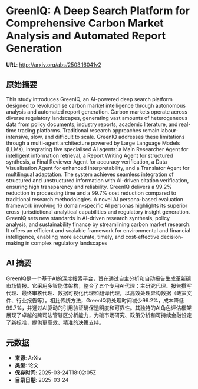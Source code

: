 # GreenIQ: A Deep Search Platform for Comprehensive Carbon Market Analysis and Automated Report Generation

**URL**: http://arxiv.org/abs/2503.16041v2

## 原始摘要

This study introduces GreenIQ, an AI-powered deep search platform designed to
revolutionise carbon market intelligence through autonomous analysis and
automated report generation. Carbon markets operate across diverse regulatory
landscapes, generating vast amounts of heterogeneous data from policy
documents, industry reports, academic literature, and real-time trading
platforms. Traditional research approaches remain labour-intensive, slow, and
difficult to scale. GreenIQ addresses these limitations through a multi-agent
architecture powered by Large Language Models (LLMs), integrating five
specialised AI agents: a Main Researcher Agent for intelligent information
retrieval, a Report Writing Agent for structured synthesis, a Final Reviewer
Agent for accuracy verification, a Data Visualisation Agent for enhanced
interpretability, and a Translator Agent for multilingual adaptation. The
system achieves seamless integration of structured and unstructured information
with AI-driven citation verification, ensuring high transparency and
reliability. GreenIQ delivers a 99.2\% reduction in processing time and a
99.7\% cost reduction compared to traditional research methodologies. A novel
AI persona-based evaluation framework involving 16 domain-specific AI personas
highlights its superior cross-jurisdictional analytical capabilities and
regulatory insight generation. GreenIQ sets new standards in AI-driven research
synthesis, policy analysis, and sustainability finance by streamlining carbon
market research. It offers an efficient and scalable framework for
environmental and financial intelligence, enabling more accurate, timely, and
cost-effective decision-making in complex regulatory landscapes


## AI 摘要

GreenIQ是一个基于AI的深度搜索平台，旨在通过自主分析和自动报告生成革新碳市场情报。它采用多智能体架构，整合了五个专用AI代理：主研究代理、报告撰写代理、最终审核代理、数据可视化代理和翻译代理，以高效处理异构数据（政策文件、行业报告等）。相比传统方法，GreenIQ将处理时间减少99.2%，成本降低99.7%，并通过AI驱动的引用验证确保透明度和可靠性。其独特的AI角色评估框架展现了卓越的跨司法管辖区分析能力，为碳市场研究、政策分析和可持续金融设定了新标准，提供更高效、精准的决策支持。

## 元数据

- **来源**: ArXiv
- **类型**: 论文
- **保存时间**: 2025-03-24T18:02:05Z
- **目录日期**: 2025-03-24
